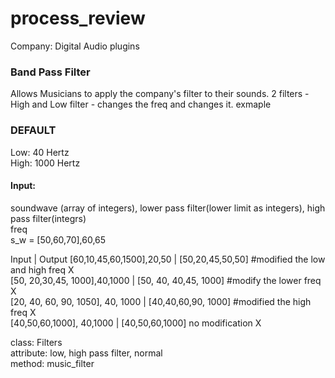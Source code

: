 # process_review
Company: Digital Audio plugins

### Band Pass Filter
Allows Musicians to apply the company's filter to their sounds. 
2 filters - High and Low filter - changes the freq and changes it.
exmaple 

### DEFAULT
Low: 40 Hertz<br>
High: 1000 Hertz<br>

#### Input: <br>
soundwave (array of integers), lower pass filter(lower limit as integers), high pass filter(integrs) <br>
        freq <br>
s_w = [50,60,70],60,65<br>

Input                                  |          Output
[60,10,45,60,1500],20,50               | [50,20,45,50,50] #modified the low and high freq  X <br>
[50, 20,30,45, 1000],40,1000           |  [50, 40, 40,45, 1000]    #modify the lower freq X  <br>
[20, 40, 60, 90, 1050], 40, 1000       | [40,40,60,90, 1000]     #modified the high freq  X  <br>
[40,50,60,1000], 40,1000               |  [40,50,60,1000] no modification  X <br>

class: Filters <br>
attribute: low, high pass filter, normal<br>
method: music_filter<br>

